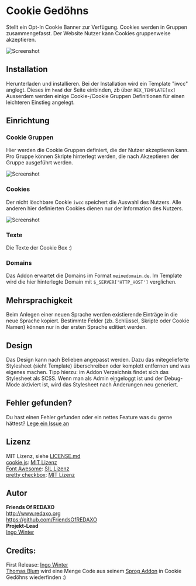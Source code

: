 # Cookie Gedöhns

Stellt ein Opt-In Cookie Banner zur Verfügung. Cookies werden in Gruppen zusammengefasst. Der Website Nutzer kann Cookies gruppenweise akzeptieren. 

![Screenshot](https://github.com/FriendsOfREDAXO/iwcc/blob/assets/iwcc.jpg?raw=true)

## Installation
Herunterladen und installieren. Bei der Installation wird ein Template "iwcc" anglegt. Dieses im <code>head</code> der Seite einbinden, zb über <code>REX_TEMPLATE[xx]</code>  
Ausserdem werden einige Cookie-/Cookie Gruppen Definitionen für einen leichteren Einstieg angelegt.

## Einrichtung

### Cookie Gruppen
Hier werden die Cookie Gruppen definiert, die der Nutzer akzeptieren kann. Pro Gruppe können Skripte hinterlegt werden, die nach Akzeptieren der Gruppe ausgeführt werden.

![Screenshot](https://github.com/FriendsOfREDAXO/iwcc/blob/assets/iwcc-cookiegroups.jpg?raw=true)

### Cookies
Der nicht löschbare Cookie <code>iwcc</code> speichert die Auswahl des Nutzers. Alle anderen hier definierten Cookies dienen nur der Information des Nutzers.

![Screenshot](https://github.com/FriendsOfREDAXO/iwcc/blob/assets/iwcc-cookies.jpg?raw=true)

### Texte
Die Texte der Cookie Box :)

### Domains
Das Addon erwartet die Domains im Format <code>meinedomain.de</code>. Im Template wird die hier hinterlegte Domain mit <code>$_SERVER['HTTP_HOST']</code> verglichen.

## Mehrsprachigkeit
Beim Anlegen einer neuen Sprache werden existierende Einträge in die neue Sprache kopiert. Bestimmte Felder (zb. Schlüssel, Skripte oder Cookie Namen) können nur in der ersten Sprache editiert werden.

## Design
Das Design kann nach Belieben angepasst werden. Dazu das mitegelieferte Stylesheet (sieht Template) überschreiben oder komplett entfernen und was eigenes machen. Tipp hierzu: im Addon Verzeichnis findet sich das Stylesheet als SCSS. Wenn man als Admin eingeloggt ist und der Debug-Mode aktiviert ist, wird das Stylesheet nach Änderungen neu generiert.

## Fehler gefunden?
Du hast einen Fehler gefunden oder ein nettes Feature was du gerne hättest? [Lege ein Issue an](https://github.com/FriendsOfREDAXO/iwcc/issues)

## Lizenz
MIT Lizenz, siehe [LICENSE.md](https://github.com/FriendsOfREDAXO/iwcc/blob/master/LICENSE.md)  
[cookie.js](https://github.com/js-cookie/js-cookie): [MIT Lizenz](https://github.com/js-cookie/js-cookie/blob/master/LICENSE)  
[Font Awesome](https://fontawesome.com/v4.7.0/): [SIL Lizenz](https://fontawesome.com/v4.7.0/license/)  
[pretty checkbox](https://github.com/lokesh-coder/pretty-checkbox): [MIT Lizenz](https://github.com/lokesh-coder/pretty-checkbox/blob/master/LICENSE)  

## Autor
**Friends Of REDAXO**  
http://www.redaxo.org  
https://github.com/FriendsOfREDAXO  
**Projekt-Lead**  
[Ingo Winter](https://github.com/IngoWinter)

## Credits:
First Release: [Ingo Winter](https://github.com/IngoWinter)  
[Thomas Blum](https://github.com/tbaddade/) wird eine Menge Code aus seinem [Sprog Addon](https://github.com/tbaddade/redaxo_sprog) in Cookie Gedöhns wiederfinden :)  
 